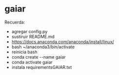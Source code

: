 # gaiar
Recuerda: 
- agregar config.py
- sustiruir README.md
- https://docs.anaconda.com/anaconda/install/linux/
- bash ~/anaconda3/bin/activate
- reinicia bash
- conda create --name gaiar
- conda activate gaiar
- instala requirementsGAIAR.txt

